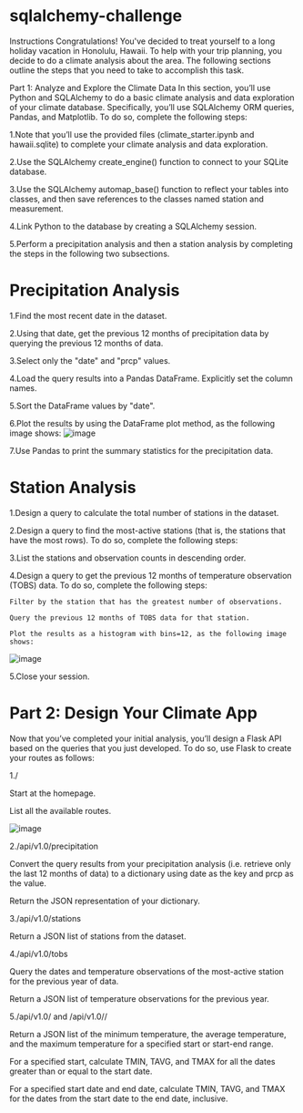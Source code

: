 # sqlalchemy-challenge

Instructions
Congratulations! You've decided to treat yourself to a long holiday vacation in Honolulu, Hawaii. To help with your trip planning, you decide to do a climate analysis about the area. The following sections outline the steps that you need to take to accomplish this task.

Part 1: Analyze and Explore the Climate Data
In this section, you’ll use Python and SQLAlchemy to do a basic climate analysis and data exploration of your climate database. Specifically, you’ll use SQLAlchemy ORM queries, Pandas, and Matplotlib. To do so, complete the following steps:

1.Note that you’ll use the provided files (climate_starter.ipynb and hawaii.sqlite) to complete your climate analysis and data exploration.

2.Use the SQLAlchemy create_engine() function to connect to your SQLite database.

3.Use the SQLAlchemy automap_base() function to reflect your tables into classes, and then save references to the classes named station and measurement.

4.Link Python to the database by creating a SQLAlchemy session.

5.Perform a precipitation analysis and then a station analysis by completing the steps in the following two subsections.

# Precipitation Analysis
1.Find the most recent date in the dataset.

2.Using that date, get the previous 12 months of precipitation data by querying the previous 12 months of data.

3.Select only the "date" and "prcp" values.

4.Load the query results into a Pandas DataFrame. Explicitly set the column names.

5.Sort the DataFrame values by "date".

6.Plot the results by using the DataFrame plot method, as the following image shows:
![image](https://github.com/amccollough1/sqlalchemy-challenge/assets/133404805/5b2fc43d-538e-4ded-a22d-0e6b302cc5af)

7.Use Pandas to print the summary statistics for the precipitation data.

# Station Analysis
1.Design a query to calculate the total number of stations in the dataset.

2.Design a query to find the most-active stations (that is, the stations that have the most rows). To do so, complete the following steps:

3.List the stations and observation counts in descending order.

4.Design a query to get the previous 12 months of temperature observation (TOBS) data. To do so, complete the following steps:

    Filter by the station that has the greatest number of observations.

    Query the previous 12 months of TOBS data for that station.

    Plot the results as a histogram with bins=12, as the following image shows:
![image](https://github.com/amccollough1/sqlalchemy-challenge/assets/133404805/c789f002-594c-44ce-8553-1fba1aa37e1b)

5.Close your session.

# Part 2: Design Your Climate App
Now that you’ve completed your initial analysis, you’ll design a Flask API based on the queries that you just developed. To do so, use Flask to create your routes as follows:

1./

  Start at the homepage.

  List all the available routes.
  
![image](https://github.com/amccollough1/sqlalchemy-challenge/assets/133404805/03164d98-9a7f-4e15-ae16-9b1b334575c7)


2./api/v1.0/precipitation

  Convert the query results from your precipitation analysis (i.e. retrieve only the last 12 months of data) to a dictionary using date as the key and prcp as the value.

  Return the JSON representation of your dictionary.

3./api/v1.0/stations

  Return a JSON list of stations from the dataset.
  
4./api/v1.0/tobs

  Query the dates and temperature observations of the most-active station for the previous year of data.

  Return a JSON list of temperature observations for the previous year.

5./api/v1.0/<start> and /api/v1.0/<start>/<end>

  Return a JSON list of the minimum temperature, the average temperature, and the maximum temperature for a specified start or start-end range.

  For a specified start, calculate TMIN, TAVG, and TMAX for all the dates greater than or equal to the start date.

  For a specified start date and end date, calculate TMIN, TAVG, and TMAX for the dates from the start date to the end date, inclusive.
